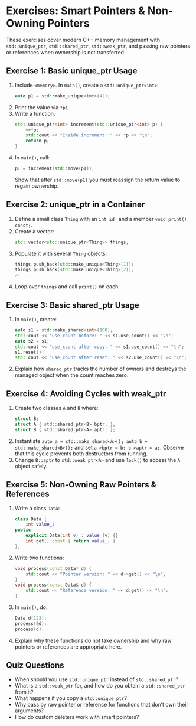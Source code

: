  # Exercises: Smart Pointers & Non-Owning Pointers

 These exercises cover modern C++ memory management with `std::unique_ptr`,
 `std::shared_ptr`, `std::weak_ptr`, and passing raw pointers or references
 when ownership is not transferred.

 ## Exercise 1: Basic unique_ptr Usage

 1. Include `<memory>`. In `main()`, create a `std::unique_ptr<int>`:
    ```cpp
    auto p1 = std::make_unique<int>(42);
    ```
 2. Print the value via `*p1`.
 3. Write a function:
    ```cpp
    std::unique_ptr<int> increment(std::unique_ptr<int> p) {
        ++*p;
        std::cout << "Inside increment: " << *p << "\n";
        return p;
    }
    ```
 4. In `main()`, call:
    ```cpp
    p1 = increment(std::move(p1));
    ```
    Show that after `std::move(p1)` you must reassign the return value to regain ownership.

 ## Exercise 2: unique_ptr in a Container

 1. Define a small class `Thing` with an `int id_` and a member `void print() const;`.
 2. Create a vector:
    ```cpp
    std::vector<std::unique_ptr<Thing>> things;
    ```
 3. Populate it with several `Thing` objects:
    ```cpp
    things.push_back(std::make_unique<Thing>(1));
    things.push_back(std::make_unique<Thing>(2));
    // ...
    ```
 4. Loop over `things` and call `print()` on each.

 ## Exercise 3: Basic shared_ptr Usage

 1. In `main()`, create:
    ```cpp
    auto s1 = std::make_shared<int>(100);
    std::cout << "use_count before: " << s1.use_count() << "\n";
    auto s2 = s1;
    std::cout << "use_count after copy: " << s1.use_count() << "\n";
    s1.reset();
    std::cout << "use_count after reset: " << s2.use_count() << "\n";
    ```
 2. Explain how `shared_ptr` tracks the number of owners and destroys the managed object when the count reaches zero.

 ## Exercise 4: Avoiding Cycles with weak_ptr

 1. Create two classes `A` and `B` where:
    ```cpp
    struct B;
    struct A { std::shared_ptr<B> bptr; };
    struct B { std::shared_ptr<A> aptr; };
    ```
 2. Instantiate `auto a = std::make_shared<A>(); auto b = std::make_shared<B>();` and set `a->bptr = b; b->aptr = a;`.
    Observe that this cycle prevents both destructors from running.
 3. Change `B::aptr` to `std::weak_ptr<A>` and use `lock()` to access the `A` object safely.

 ## Exercise 5: Non-Owning Raw Pointers & References

 1. Write a class `Data`:
    ```cpp
    class Data {
        int value_;
    public:
        explicit Data(int v) : value_(v) {}
        int get() const { return value_; }
    };
    ```
 2. Write two functions:
    ```cpp
    void process(const Data* d) {
        std::cout << "Pointer version: " << d->get() << "\n";
    }
    void process(const Data& d) {
        std::cout << "Reference version: " << d.get() << "\n";
    }
    ```
 3. In `main()`, do:
    ```cpp
    Data d(123);
    process(&d);
    process(d);
    ```
 4. Explain why these functions do not take ownership and why raw pointers or references are appropriate here.

 ## Quiz Questions

 - When should you use `std::unique_ptr` instead of `std::shared_ptr`?  
 - What is a `std::weak_ptr` for, and how do you obtain a `std::shared_ptr` from it?  
 - What happens if you copy a `std::unique_ptr`?  
 - Why pass by raw pointer or reference for functions that don’t own their arguments?  
 - How do custom deleters work with smart pointers?  